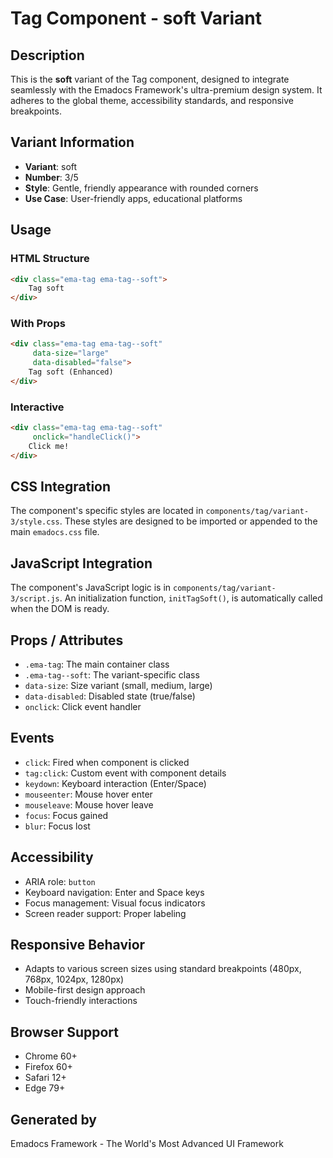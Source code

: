 # Tag Component - soft Variant

## Description
This is the **soft** variant of the Tag component, designed to integrate seamlessly with the Emadocs Framework's ultra-premium design system. It adheres to the global theme, accessibility standards, and responsive breakpoints.

## Variant Information
- **Variant**: soft
- **Number**: 3/5
- **Style**: Gentle, friendly appearance with rounded corners
- **Use Case**: User-friendly apps, educational platforms

## Usage

### HTML Structure
```html
<div class="ema-tag ema-tag--soft">
    Tag soft
</div>
```

### With Props
```html
<div class="ema-tag ema-tag--soft" 
     data-size="large" 
     data-disabled="false">
    Tag soft (Enhanced)
</div>
```

### Interactive
```html
<div class="ema-tag ema-tag--soft" 
     onclick="handleClick()">
    Click me!
</div>
```

## CSS Integration
The component's specific styles are located in `components/tag/variant-3/style.css`. These styles are designed to be imported or appended to the main `emadocs.css` file.

## JavaScript Integration
The component's JavaScript logic is in `components/tag/variant-3/script.js`. An initialization function, `initTagSoft()`, is automatically called when the DOM is ready.

## Props / Attributes
- `.ema-tag`: The main container class
- `.ema-tag--soft`: The variant-specific class
- `data-size`: Size variant (small, medium, large)
- `data-disabled`: Disabled state (true/false)
- `onclick`: Click event handler

## Events
- `click`: Fired when component is clicked
- `tag:click`: Custom event with component details
- `keydown`: Keyboard interaction (Enter/Space)
- `mouseenter`: Mouse hover enter
- `mouseleave`: Mouse hover leave
- `focus`: Focus gained
- `blur`: Focus lost

## Accessibility
- ARIA role: `button`
- Keyboard navigation: Enter and Space keys
- Focus management: Visual focus indicators
- Screen reader support: Proper labeling

## Responsive Behavior
- Adapts to various screen sizes using standard breakpoints (480px, 768px, 1024px, 1280px)
- Mobile-first design approach
- Touch-friendly interactions

## Browser Support
- Chrome 60+
- Firefox 60+
- Safari 12+
- Edge 79+

## Generated by
Emadocs Framework - The World's Most Advanced UI Framework
